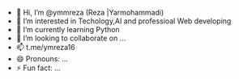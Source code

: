 - 👋 Hi, I’m @ymmreza (Reza |Yarmohammadi)
- 👀 I’m interested in Techology,AI and professioal Web developing
- 🌱 I’m currently learning Python 
- 💞️ I’m looking to collaborate on ...
- 📫 t.me/ymreza16
- 😄 Pronouns: ...
- ⚡ Fun fact: ...

<!---
ymmreza/ymmreza is a ✨ special ✨ repository because its `README.md` (this file) appears on your GitHub profile.
You can click the Preview link to take a look at your changes.
--->
